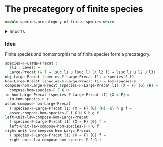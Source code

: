 # The precategory of finite species

```agda
module species.precategory-of-finite-species where
```

<details><summary>Imports</summary>

```agda
open import category-theory.large-precategories

open import foundation.universe-levels

open import species.morphisms-finite-species
open import species.species-of-finite-types
```

</details>

### Idea

Finite species and homomorphisms of finite species form a precategory.

```agda
species-𝔽-Large-Precat :
  (l1 : Level) →
  Large-Precat (λ l → lsuc l1 ⊔ lsuc l) (λ l2 l3 → lsuc l1 ⊔ l2 ⊔ l3)
obj-Large-Precat (species-𝔽-Large-Precat l1) = species-𝔽 l1
hom-Large-Precat (species-𝔽-Large-Precat l1) = hom-species-𝔽
compose-hom-Large-Precat (species-𝔽-Large-Precat l1) {X = F} {G} {H} =
  compose-hom-species-𝔽 F G H
id-hom-Large-Precat (species-𝔽-Large-Precat l1) {X = F} =
  id-hom-species-𝔽 F
assoc-compose-hom-Large-Precat
  ( species-𝔽-Large-Precat l1) {X = F} {G} {H} {K} h g f =
  assoc-compose-hom-species-𝔽 F G H K h g f
left-unit-law-compose-hom-Large-Precat
  ( species-𝔽-Large-Precat l1) {X = F} {G} f =
  left-unit-law-compose-hom-species-𝔽 F G f
right-unit-law-compose-hom-Large-Precat
  ( species-𝔽-Large-Precat l1) {X = F} {G} f =
  right-unit-law-compose-hom-species-𝔽 F G f
```
